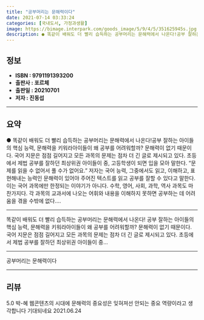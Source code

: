 ```yaml
---
title: "공부머리는 문해력이다"
date: 2021-07-14 03:33:24
categories: [국내도서, 가정과생활]
image: https://bimage.interpark.com/goods_image/5/9/4/5/351625945s.jpg
description: ● 똑같이 배워도 더 빨리 습득하는 공부머리는 문해력에서 나온다!공부 잘하는 아이들의 핵심 능력, 문해력을 키워라아이들이 왜 공부를 어려워할까? 문해력이 없기 때문이다. 국어 지문은 점점 길어지고 모든 과목의 문제는 점차 더 긴 글로 제시되고 있다. 초등에서 제법 공부를 잘하던 최상위
---
```


## **정보**

- **ISBN : 9791191393200**
- **출판사 : 포르체**
- **출판일 : 20210701**
- **저자 : 진동섭**

------



## **요약**

●  똑같이 배워도 더 빨리 습득하는 공부머리는 문해력에서 나온다!공부 잘하는 아이들의 핵심 능력, 문해력을 키워라아이들이 왜 공부를 어려워할까? 문해력이 없기 때문이다. 국어 지문은 점점 길어지고 모든 과목의 문제는 점차 더 긴 글로 제시되고 있다. 초등에서 제법 공부를 잘하던 최상위권 아이들이 중, 고등학생이 되면 입을 모아 말한다. “문제를 읽을 수 없어서 풀 수가 없어요.” 저자는 국어 능력, 그중에서도 읽고, 이해하고, 표현해내는 능력인 문해력이 있어야 주어진 텍스트를 읽고 공부를 잘할 수 있다고 말한다. 이는 국어 과목에만 한정되는 이야기가 아니다. 수학, 영어, 사회, 과학, 역사 과목도 마찬가지다. 각 과목의 교과서에 나오는 어휘와 내용을 이해하지 못하면 공부하는 데 어려움을 겪을 수밖에 없다....

------

똑같이 배워도 더 빨리 습득하는 공부머리는 문해력에서 나온다!
공부 잘하는 아이들의 핵심 능력, 문해력을 키워라아이들이 왜 공부를 어려워할까? 문해력이 없기 때문이다. 국어 지문은 점점 길어지고 모든 과목의 문제는 점차 더 긴 글로 제시되고 있다. 초등에서 제법 공부를 잘하던 최상위권 아이들이 중... 

------


공부머리는 문해력이다 

------


## **리뷰** 

5.0 박-혜 웹콘텐츠의 시대에 문해력의 중요성은 잊혀져선 안되는 중요 역량이라고 생각합니다 기대되네요 2021.06.24 <br/>